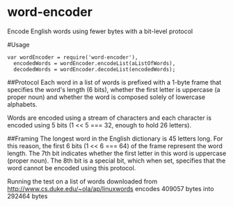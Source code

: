 # word-encoder
Encode English words using fewer bytes with a bit-level protocol

#Usage

```
var wordEncoder = require('word-encoder'),
  encodedWords = wordEncoder.encodeList(aListOfWords),
  decodedWords = wordEncoder.decodeList(encodedWords);
```
##Protocol
Each word in a list of words is prefixed with a 1-byte frame that specifies the word's length (6 bits), whether the first letter is uppercase (a proper noun) and whether the word is composed solely of lowercase alphabets.

Words are encoded using a stream of characters and each character is encoded using 5 bits (1 << 5 === 32, enough to hold 26 letters).

##Framing
The longest word in the English dictionary is 45 letters long. For this reason, the first 6 bits (1 << 6 === 64) of the frame represent the word length. The 7th bit indicates whether the first letter in this word is uppercase (proper noun). The 8th bit is a special bit, which when set, specifies that the word cannot be encoded using this protocol.


Running the test on a list of words downloaded from http://www.cs.duke.edu/~ola/ap/linuxwords encodes 409057 bytes into 292464 bytes
